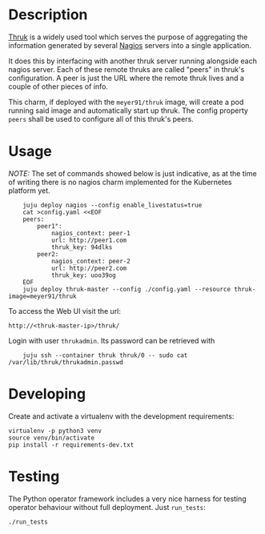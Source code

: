 # Description

[Thruk](https://www.thruk.org/) is a widely used tool which serves the purpose
of aggregating the information generated by several
[Nagios](https://www.nagios.org/) servers into a single application.

It does this by interfacing with another thruk server running alongside each
nagios server. Each of these remote thruks are called "peers" in thruk's
configuration. A peer is just the URL where the remote thruk lives and a couple
of other pieces of info.

This charm, if deployed with the `meyer91/thruk` image, will create a pod
running said image and automatically start up thruk. The config property
`peers` shall be used to configure all of this thruk's peers.

# Usage

*NOTE:* The set of commands showed below is just indicative, as at the time of
writing there is no nagios charm implemented for the Kubernetes platform yet.

```
    juju deploy nagios --config enable_livestatus=true
    cat >config.yaml <<EOF
    peers:
        peer1":
            nagios_context: peer-1
            url: http://peer1.com
            thruk_key: 94dlks
        peer2:
            nagios_context: peer-2
            url: http://peer2.com
            thruk_key: uoo39og
    EOF
    juju deploy thruk-master --config ./config.yaml --resource thruk-image=meyer91/thruk
```

To access the Web UI visit the url:

    http://<thruk-master-ip>/thruk/

Login with user `thrukadmin`. Its password can be retrieved with

```
    juju ssh --container thruk thruk/0 -- sudo cat /var/lib/thruk/thrukadmin.passwd
```

# Developing

Create and activate a virtualenv with the development requirements:

    virtualenv -p python3 venv
    source venv/bin/activate
    pip install -r requirements-dev.txt

# Testing

The Python operator framework includes a very nice harness for testing
operator behaviour without full deployment. Just `run_tests`:

    ./run_tests
